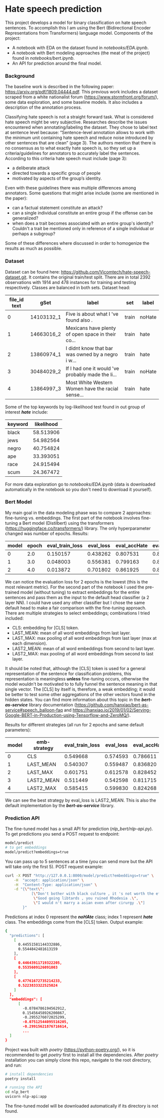 # Hate speech prediction

This project develops a model for binary classification on hate speech sentences. To accomplish this I am using the 
Bert (Bidirectional Encoder Representations from Transformers) language model. Components of the project:

- A notebook with EDA on the dataset found in *notebooks/EDA.ipynb*.
- A notebook with Bert modeling approaches (the meat of the project) found in *notebooks/bert.ipynb*.
- An API for prediction around the final model.

### Background

The baseline work is described in the following paper:
https://arxiv.org/pdf/1809.04444.pdf. This previous work includes a dataset scraped from a white
nationalist forum (https://www.stormfront.org/forum/), some data exploration, and some baseline models. It also 
includes a description of the annotation process.

Classifying hate speech is not a straight forward task. What is considered hate speech might be very subjective. 
Researches describe the issues encountered when annotating/labeling the dataset. They chose to label text at
sentence level because: “Sentence-level annotation allows to work with the minimum unit containing
hate speech and reduce noise introduced by other sentences that are clean” (page 3). The authors
mention that there is no consensus as to what exactly hate speech is, so they set up a criteria/guidelines
for annotators to accurately label the sentences. According to this criteria hate speech must include (page 3):

- a deliberate attack
- directed towards a specific group of people
- motivated by aspects of the group’s identity.

Even with these guidelines there was multiple differences among annotators. Some questions that might arise include 
(some are mentioned in the paper): 

- can a factual statement constitute an attack?
- can a single individual constitute an entire group if the offense can be generalized?
- when does a trait becomes associated with an entire group's identity? Couldn't a trait be mentioned only in reference 
of a single individual or perhaps a subgroup?  

Some of these differences where discussed in order to homogenize the results as much as possible. 

### Dataset

Dataset can be found here: https://github.com/Vicomtech/hate-speech-dataset.git. It contains the original train/test 
split. There are in total 2392 observations with 1914 and 478 instances for training and testing respectively. Classes 
are balanced in both sets. Dataset head:

file_id	text |	gSet |	label | set | label
------------ | ----- | ------ | --- | -----
0	| 14103132_1 |	Five is about what I 've found also . |	train |	noHate
1	| 14663016_2 |	Mexicans have plenty of open space in their co... |	train |	hate
2	| 13860974_1 |	I didnt know that bar was owned by a negro i w... |	train |	hate
3	| 30484029_2 |	If I had one it would 've probably made the li... |	train |	noHate
4   | 13864997_3 |	Most White Western Women have the racial sense... |	train |	hate

Some of the top keywords by log-likelihood test found in out group of interest ***hate*** include: 

keyword | likelihood
------- | ----------
black | 58.513906
jews | 54.982564
negro | 40.754824
ape | 33.393051
race | 24.915494
scum | 24.367472

For more data exploration go to *notebooks/EDA.ipynb* (data is downloaded automatically in the notebook 
so you don't need to download it yourself).

### Bert Model

My main goal in the data modeling phase was to compare 2 approaches: fine-tuning vs. embeddings. The first 
part of the notebook involves fine-tuning a Bert model (Distilbert) using the transformers 
(https://huggingface.co/transformers/) library. The only hyperparameter changed was number of epochs. Results:

model |	epoch |	eval_train_loss |	eval_loss |	eval_accHate |	eval_accNoHate | eval_accAll
----- | ----- | --------------- | ----------- | ------------ | --------------- | -----------
0 |	2.0 |	0.150157 |	0.438262 |	0.807531 |	0.836820 |	0.822176
1 |	3.0 |	0.048003 |	0.556381 |	0.799163 |	0.853556 |	0.826360
2 |	4.0 |	0.013872 |	0.701802 |	0.861925 |	0.820084 |	0.841004

We can notice the evaluation loss for 2 epochs is the lowest (this is the most relevant metric). For the second part 
of the notebook I used the pre-trained model (without tuning) to extract embeddings for the entire sentences and pass 
them as the input to the default head classifier (a 2 layer NN). I could have used any other classifier but I chose 
the same default head to make a fair comparison with the fine-tuning approach. There are multiple strategies to select 
embeddings; combinations I tried included:  
* CLS: embedding for [CLS] token.
* LAST_MEAN: mean of all word embeddings from last layer.
* LAST_MAX: max pooling of all word embeddings from last layer (max at each dimension).
* LAST2_MEAN: mean of all word embeddings from second to last layer.
* LAST2_MAX: max pooling of all word embeddings from second to last layer.

It should be noted that, although the [CLS] token is used for a general representation of the sentence for 
classification problems, this representation is meaningless **unless** fine-tuning occurs, otherwise the model wouldn't 
be motivated to to fully funnel the sentence meaning in that single vector. The [CLS] by itself is, therefore, a weak 
embedding; it would be better to test some other aggregations of the other vectors found in the hidden states. You can 
find more information about this topic in the ***bert-as-service*** library documentation 
(https://github.com/hanxiao/bert-as-service#speech_balloon-faq and 
https://hanxiao.io/2019/01/02/Serving-Google-BERT-in-Production-using-Tensorflow-and-ZeroMQ/).

Results for different strategies (all run for 2 epochs and same default parameters):

model |	emb-strategy |	eval_train_loss |	eval_loss |	eval_accHate |	eval_accNoHate |	eval_accAll
----- | ------------ | ---------------- | ----------- | ------------ | --------------- | --------------
0 |	CLS |	0.549668 |	0.574593 |	0.786611 |	0.673640 |	0.730126 
1 |	LAST_MEAN |	0.540307 |	0.559487 |	0.836820 |	0.698745 |	0.767782 
2 |	LAST_MAX |	0.601751 |	0.612578 |	0.828452 |	0.682008 |	0.755230
3 |	LAST2_MEAN |	0.511449 |	0.542598 |	0.811715 |	0.686192 |	0.748954
4 |	LAST2_MAX |	0.585415 |	0.599830 |	0.824268 |	0.686192 |	0.755230

We can see the best strategy by eval_loss is LAST2_MEAN. This is also the default implementation by the 
***bert-as-service*** library.

### Prediction API

The fine-tuned model has a small API for prediction (*nlp_bert/nlp-api.py*). To get predictions you send a POST request 
to endpoint:
```bash
model/predict
# to get embeddings
model/predict?embeddings=true
```
You can pass up to 5 sentences at a time (you can send more but the API will take only the first 5). POST request 
example:

```bash
curl -X POST "http://127.0.0.1:8000/model/predict?embeddings=true" \
    -H  "accept: application/json" \
    -H  "Content-Type: application/json" \
    -d "{\"text\":
            [\"Don't bother with black culture , it 's not worth the effort .\",
             \"Good going libtards , you ruined Rhodesia .\", 
             \"I would n't marry a asian even after cirurgy .\"]
        }"
```

Predictions at index 0 represent the ***noHAte*** class; index 1 represent ***hate*** class. The embeddings come from 
the [CLS] token. Output example:

```bash
{
  "predictions": [
    [
      0.44551581144332886,
      0.5544842481613159
    ],
    [
      0.44643911719322205,
      0.5535609126091003
    ],
    [
      0.47761672735214233,
      0.5223833322525024
    ]
  ],
  "embeddings": [
      [
        -0.0784786194562912,
        0.15456458926200867,
        -0.2955276072025299,
        -0.07512544095516205,
        -0.29915621876716614,
        ...
  ]
}
```
Project was built with *poetry* (https://python-poetry.org/), so it is recommended to get *poetry* first to install all 
the dependencies. After *poetry* installation you can simply clone this repo, navigate to the root directory, and run: 

```bash
# install dependencies
poetry install

# running the API
cd nlp_bert
uvicorn nlp-api:app
```

The fine-tuned model will be downloaded automatically if its directory is not found.







